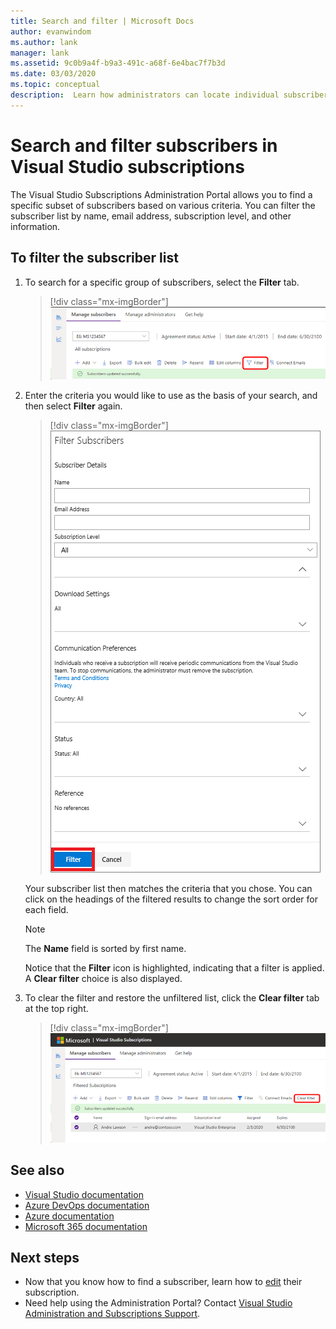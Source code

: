 ```yaml
---
title: Search and filter | Microsoft Docs
author: evanwindom
ms.author: lank
manager: lank
ms.assetid: 9c0b9a4f-b9a3-491c-a68f-6e4bac7f7b3d
ms.date: 03/03/2020
ms.topic: conceptual
description:  Learn how administrators can locate individual subscribers or groups in the Administration Portal.
---
```


# Search and filter subscribers in Visual Studio subscriptions
The Visual Studio Subscriptions Administration Portal allows you to find a specific subset of subscribers based on various criteria. You can filter the subscriber list by name, email address, subscription level, and other information.

## To filter the subscriber list
1. To search for a specific group of subscribers, select the **Filter** tab.
   > [!div class="mx-imgBorder"]
   > ![Select Filter to search a subscriber list](_img/search-filter/filter-list.png)

2. Enter the criteria you would like to use as the basis of your search, and then select **Filter** again.
   > [!div class="mx-imgBorder"]
   > ![Use the available fields to filter the subscriber data](media/filter-subscribers.png)

   Your subscriber list then matches the criteria that you chose.  You can click on the headings of the filtered results to change the sort order for each field.  
   > [!NOTE]
   > The **Name** field is sorted by first name.

   Notice that the **Filter** icon is highlighted, indicating that a filter is applied.  A **Clear filter** choice is also displayed. 

3. To clear the filter and restore the unfiltered list, click the **Clear filter** tab at the top right. 
   > [!div class="mx-imgBorder"]
   > ![Clear the filter from the subscriber list](_img/search-filter/clear-filter.png)


## See also
- [Visual Studio documentation](https://docs.microsoft.com/visualstudio/)
- [Azure DevOps documentation](https://docs.microsoft.com/azure/devops/)
- [Azure documentation](https://docs.microsoft.com/azure/)
- [Microsoft 365 documentation](https://docs.microsoft.com/microsoft-365/)


## Next steps
- Now that you know how to find a subscriber, learn how to [edit](edit-license.md) their subscription.
- Need help using the Administration Portal?  Contact [Visual Studio Administration and Subscriptions Support](https://visualstudio.microsoft.com/support/support-overview-vs).


